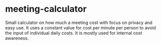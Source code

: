 # meeting-calculator
Small calculator on how much a meeting cost with focus on privacy and easy use.
It uses a constant value for cost per minute per person to avoid the input of individual daily costs.
It is mostly used for internal cost awareness. 
